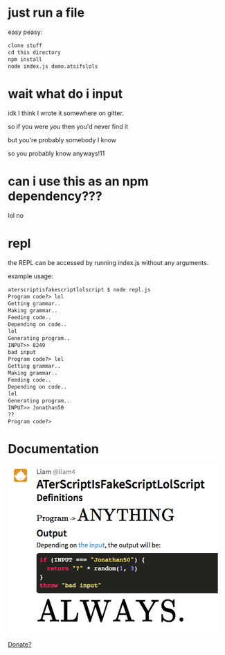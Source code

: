 # just run a file

easy peasy:

    clone stuff
    cd this directory
    npm install
    node index.js demo.atsifslols

# wait what do i input

idk I think I wrote it somewhere on gitter.

so if you were *you* then you'd never find it

but you're probably somebody I know

so you probably know anyways!11

# can i use this as an npm dependency???

lol no

# repl

the REPL can be accessed by running index.js without any arguments.

example usage:

    aterscriptisfakescriptlolscript $ node repl.js
    Program code?> lol      
    Getting grammar..
    Making grammar..
    Feeding code..
    Depending on code..
    lol
    Generating program..
    INPUT>> 8249
    bad input
    Program code?> lel
    Getting grammar..
    Making grammar..
    Feeding code..
    Depending on code..
    lel
    Generating program..
    INPUT>> Jonathan50
    ??
    Program code?> 

# Documentation

![](docs.png)

[Donate?](http://redirectatob.github.io/index.html#aHR0cHM6Ly95b3V0dS5iZS95UVpwTmFrNmxtUQ==)
